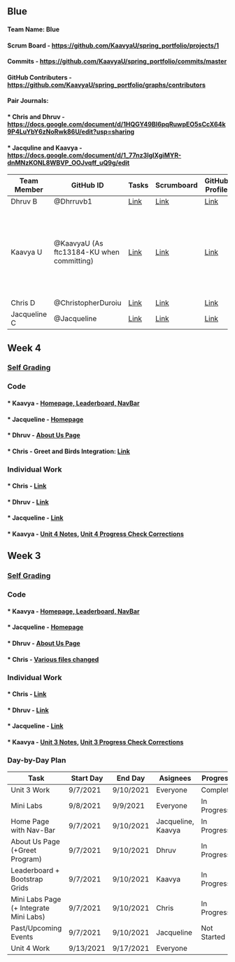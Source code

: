 ## Blue
#### Team Name: Blue
#### Scrum Board - https://github.com/KaavyaU/spring_portfolio/projects/1
#### Commits - https://github.com/KaavyaU/spring_portfolio/commits/master
#### GitHub Contributers - https://github.com/KaavyaU/spring_portfolio/graphs/contributors
#### Pair Journals:
####    * Chris and Dhruv - https://docs.google.com/document/d/1HQGY49BI6pqRuwpEO5sCcX64k9P4LuYbY6zNoRwk86U/edit?usp=sharing
####    * Jacquline and Kaavya - https://docs.google.com/document/d/1_77nz3IglXgiMYR-dnMNzKONL8WBVP_OOJvqff_uQ9g/edit
Team Member                       | GitHub ID  | Tasks  | Scrumboard| GitHub Profile| Commits
----------------------------------|-----------|-----------------|-----------------------|------------------------|--------------
Dhruv B | @Dhrruvb1 |[Link](https://github.com/KaavyaU/spring_portfolio/issues/assigned/dhrruvb)|[Link](https://github.com/KaavyaU/spring_portfolio/projects/1?card_filter_query=assignee%3Adhrruvb)| [Link](https://github.com/Dhrruvb1) | [Link](https://github.com/KaavyaU/spring_portfolio/commits?author=dhrruvb)
Kaavya U| @KaavyaU (As ftc13184-KU when committing)  | [Link](https://github.com/KaavyaU/spring_portfolio/issues/assigned/KaavyaU)|[Link](https://github.com/KaavyaU/spring_portfolio/projects/1?card_filter_query=assignee%3Akaavyau)| [Link](https://github.com/KaavyaU) |[Link to all commits](https://github.com/KaavyaU/spring_portfolio/commits/master) - Problem with commiting name is causing inability to filter for Kaavya
Chris D | @ChristopherDuroiu |[Link](https://github.com/KaavyaU/spring_portfolio/issues/assigned/ChristopherDuroiu)| [Link](https://github.com/KaavyaU/spring_portfolio/projects/1?card_filter_query=assignee%3Achristopherduroiu) |[Link](https://github.com/ChristopherDuroiu) | [Link](https://github.com/KaavyaU/spring_portfolio/commits?author=ChristopherDuroiu)
Jacqueline C | @Jacqueline |[Link](https://github.com/KaavyaU/spring_portfolio/issues/assigned/JacquelineC23)| [Link](https://github.com/KaavyaU/spring_portfolio/projects/1?card_filter_query=assignee%3Ajacquelinec23) | [Link](https://github.com/JacquelineC23) | [Link](https://github.com/KaavyaU/spring_portfolio/commits?author=JacquelineC23)

## Week 4

### [Self Grading](https://docs.google.com/document/d/18rxRsxZNaHHLoG3P77QIXXPIHKEM_Rcz3gVzLhRcArc/edit#bookmark=kix.vyrab4pf18j9)

### Code
#### * Kaavya - [Homepage, Leaderboard, NavBar](url) 
#### * Jacqueline - [Homepage](url)
#### * Dhruv - [About Us Page](url)
#### * Chris - Greet and Birds Integration: [Link](https://github.com/KaavyaU/spring_portfolio/commit/ae076099e347b13726d2be10fb3660bca1705ed3)

### Individual Work
#### * Chris - [Link](https://docs.google.com/document/d/19Bu5awD3ZSQveid-c7RPIxg8bRQcCYpGzC1R2f5G9rM/edit?usp=sharing)
#### * Dhruv - [Link](https://docs.google.com/document/d/1MA46spR4Op1mxBaDlCBE9G025BRrPXMpNUpher2Jwes/edit?usp=sharing)
#### * Jacqueline - [Link](url)
#### * Kaavya - [Unit 4 Notes](https://docs.google.com/document/d/1RIIQLuQYmd7VfgwVUuagS0k8c6wzEtOcaqYy5M8PtLE/edit#bookmark=id.kup2em8q0y8u), [Unit 4 Progress Check Corrections](https://docs.google.com/document/d/1RIIQLuQYmd7VfgwVUuagS0k8c6wzEtOcaqYy5M8PtLE/edit#bookmark=id.s0xlnpufet12)

## Week 3

### [Self Grading](https://docs.google.com/document/d/18rxRsxZNaHHLoG3P77QIXXPIHKEM_Rcz3gVzLhRcArc/edit#bookmark=id.q807migpej2o)

### Code
#### * Kaavya - [Homepage, Leaderboard, NavBar](https://github.com/KaavyaU/spring_portfolio/commit/70ead021390881eabbe26c8b7af5650d0e8f7f32#diff-ca7069aa17453021434dae4e5fac30cfbdfe6106468d0c4e941fc875fbc6ab84) 
#### * Jacqueline - [Homepage](https://github.com/KaavyaU/spring_portfolio/commit/f4bcfe03601ba5f1d10f8de0d80770647e33bb20#diff-31a11a9d65b783e2c7c98315f6c459fe1bd44a03d686e2277cd98055da36e9ff)
#### * Dhruv - [About Us Page](https://github.com/KaavyaU/spring_portfolio/commit/0ea9d79716240a74eca94b0f964e34f7fd3f0580#)
#### * Chris - [Various files changed](https://github.com/KaavyaU/spring_portfolio/commit/1f5871389e406d5848a3028ae3401f67266cdb8b)

### Individual Work
#### * Chris - [Link](https://docs.google.com/document/d/1z-NaCNdoL8_XCoMmdMZOHuC7KRsAgkrCHmO2jT8fTIY/edit?usp=sharing)
#### * Dhruv - [Link](https://docs.google.com/document/d/16cGFvWzCgK3Q6DhsUq_9wKv1LWfMWXK5dMzWxSnBLRw/edit?usp=sharing)
#### * Jacqueline - [Link](https://docs.google.com/document/d/14Yg_BGEkdsSiM5gtYqWaB8CtQvHbF0U7JsSE_vZx_lA/edit?usp=sharing)
#### * Kaavya - [Unit 3 Notes](https://docs.google.com/document/d/1RIIQLuQYmd7VfgwVUuagS0k8c6wzEtOcaqYy5M8PtLE/edit#bookmark=id.ytwn9lyp74bv), [Unit 3 Progress Check Corrections](https://docs.google.com/document/d/1RIIQLuQYmd7VfgwVUuagS0k8c6wzEtOcaqYy5M8PtLE/edit#bookmark=id.pyvel839tsy5)

### Day-by-Day Plan
   Task                                 | Start Day | End Day   | Asignees            | Progress 
----------------------------------------| --------- | --------  | --------------------| ---------
Unit 3 Work                             | 9/7/2021  | 9/10/2021 | Everyone            | Complete
Mini Labs                               | 9/8/2021  | 9/9/2021  | Everyone            | In Progress
Home Page with Nav-Bar                  | 9/7/2021  | 9/10/2021 | Jacqueline, Kaavya  | In Progress
About Us Page (+Greet Program)          | 9/7/2021  | 9/10/2021 | Dhruv               | In Progress
Leaderboard + Bootstrap Grids           | 9/7/2021  | 9/10/2021 | Kaavya              | In Progress
Mini Labs Page (+ Integrate Mini Labs)  | 9/7/2021  | 9/10/2021 | Chris               | In Progress
Past/Upcoming Events                    | 9/7/2021  | 9/10/2021 | Jacqueline          | Not Started
Unit 4 Work                             | 9/13/2021 | 9/17/2021 | Everyone
